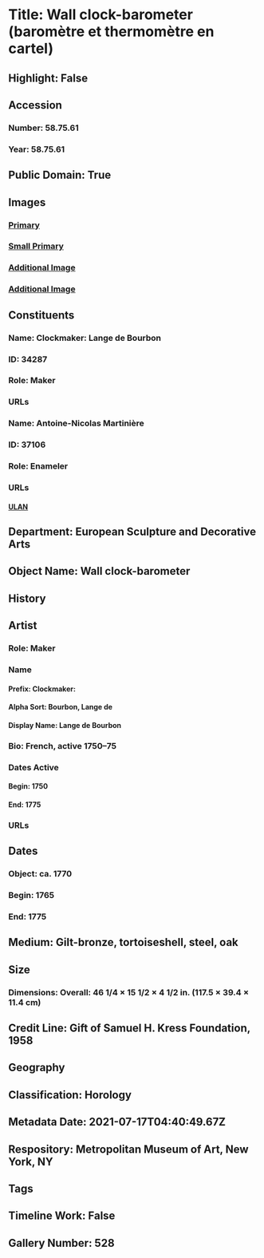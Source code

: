 # Title: Wall clock-barometer (baromètre et thermomètre en cartel)
## Highlight: False
## Accession
### Number: 58.75.61
### Year: 58.75.61
## Public Domain: True
## Images
### [Primary](https://images.metmuseum.org/CRDImages/es/original/ES7871.jpg)
### [Small Primary](https://images.metmuseum.org/CRDImages/es/web-large/ES7871.jpg)
### [Additional Image](https://images.metmuseum.org/CRDImages/es/original/167065.jpg)
### [Additional Image](https://images.metmuseum.org/CRDImages/es/original/201055.jpg)
## Constituents
### Name: Clockmaker: Lange de Bourbon
### ID: 34287
### Role: Maker
### URLs
### Name: Antoine-Nicolas Martinière
### ID: 37106
### Role: Enameler
### URLs
#### [ULAN](http://vocab.getty.edu/page/ulan/500055392)
## Department: European Sculpture and Decorative Arts
## Object Name: Wall clock-barometer
## History
## Artist
### Role: Maker
### Name
#### Prefix: Clockmaker:
#### Alpha Sort: Bourbon, Lange de
#### Display Name: Lange de Bourbon
### Bio: French, active 1750–75
### Dates Active
#### Begin: 1750
#### End: 1775
### URLs
## Dates
### Object: ca. 1770
### Begin: 1765
### End: 1775
## Medium: Gilt-bronze, tortoiseshell, steel, oak
## Size
### Dimensions: Overall: 46 1/4 × 15 1/2 × 4 1/2 in. (117.5 × 39.4 × 11.4 cm)
## Credit Line: Gift of Samuel H. Kress Foundation, 1958
## Geography
## Classification: Horology
## Metadata Date: 2021-07-17T04:40:49.67Z
## Respository: Metropolitan Museum of Art, New York, NY
## Tags
## Timeline Work: False
## Gallery Number: 528